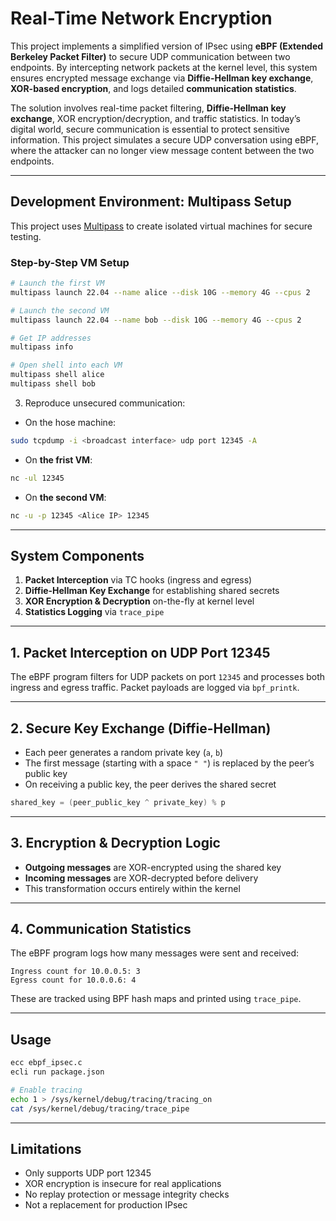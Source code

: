 # Real-Time Network Encryption


This project implements a simplified version of IPsec using **eBPF (Extended Berkeley Packet Filter)** to secure UDP communication between two endpoints. By intercepting network packets at the kernel level, this system ensures encrypted message exchange via **Diffie-Hellman key exchange**, **XOR-based encryption**, and logs detailed **communication statistics**.

The solution involves real-time packet filtering, **Diffie-Hellman key exchange**, XOR encryption/decryption, and traffic statistics. In today’s digital world, secure communication is essential to protect sensitive information. This project simulates a secure UDP conversation using eBPF, where the attacker can no longer view message content between the two endpoints. 

---

## Development Environment: Multipass Setup

This project uses [Multipass](https://multipass.run) to create isolated virtual machines for secure testing.

### Step-by-Step VM Setup

```bash
# Launch the first VM
multipass launch 22.04 --name alice --disk 10G --memory 4G --cpus 2

# Launch the second VM
multipass launch 22.04 --name bob --disk 10G --memory 4G --cpus 2

# Get IP addresses
multipass info

# Open shell into each VM
multipass shell alice
multipass shell bob
```

3. Reproduce unsecured communication:

- On the hose machine:
```bash
sudo tcpdump -i <broadcast interface> udp port 12345 -A
```

- On **the frist VM**:
```bash
nc -ul 12345
```

- On **the second VM**:
```bash
nc -u -p 12345 <Alice IP> 12345
```

---

## System Components

1. **Packet Interception** via TC hooks (ingress and egress)
2. **Diffie-Hellman Key Exchange** for establishing shared secrets
3. **XOR Encryption & Decryption** on-the-fly at kernel level
4. **Statistics Logging** via `trace_pipe`

---

## 1. Packet Interception on UDP Port 12345

The eBPF program filters for UDP packets on port `12345` and processes both ingress and egress traffic. Packet payloads are logged via `bpf_printk`.

---

## 2. Secure Key Exchange (Diffie-Hellman)

- Each peer generates a random private key (`a`, `b`)
- The first message (starting with a space `" "`) is replaced by the peer’s public key
- On receiving a public key, the peer derives the shared secret

```c
shared_key = (peer_public_key ^ private_key) % p
```

---

## 3. Encryption & Decryption Logic

- **Outgoing messages** are XOR-encrypted using the shared key
- **Incoming messages** are XOR-decrypted before delivery
- This transformation occurs entirely within the kernel

---

## 4. Communication Statistics

The eBPF program logs how many messages were sent and received:

```text
Ingress count for 10.0.0.5: 3
Egress count for 10.0.0.6: 4
```

These are tracked using BPF hash maps and printed using `trace_pipe`.

---

## Usage

```bash
ecc ebpf_ipsec.c
ecli run package.json

# Enable tracing
echo 1 > /sys/kernel/debug/tracing/tracing_on
cat /sys/kernel/debug/tracing/trace_pipe
```

---

## Limitations

- Only supports UDP port 12345
- XOR encryption is insecure for real applications
- No replay protection or message integrity checks
- Not a replacement for production IPsec

